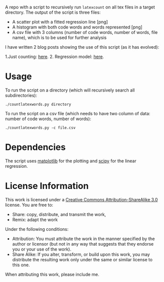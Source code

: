 A repo with a script to recursively run `latexcount` on all tex files in a target directory. The output of the script is three files:

- A scatter plot with a fitted regression line [png]
- A histogram with both code words and words represented [png]
- A csv file with 3 columns (number of code words, number of words, file name), which is to be used for further analysis

I have written 2 blog posts showing the use of this script (as it has evolved):

1.Just counting: [here](http://drvinceknight.blogspot.co.uk/2013/09/counting-words-in-all-my-latex-files.html).
2. Regression model: [here](http://drvinceknight.blogspot.co.uk/2013/10/almost-2-to-1-ratio-of-code-words-to.html).

# Usage

To run the script on a directory (which will recursively search all subdirectories):

    ./countlatexwords.py directory

To run the script on a csv file (which needs to have two column of data: number of code words, number of words):

    ./countlatexwords.py -c file.csv


# Dependencies

The script uses [matplotlib](http://matplotlib.org/) for the plotting and [scipy](http://www.scipy.org/) for the linear regression.

# License Information

This work is licensed under a [Creative Commons Attribution-ShareAlike 3.0](http://creativecommons.org/licenses/by-sa/3.0/us/) license.  You are free to:

* Share: copy, distribute, and transmit the work,
* Remix: adapt the work

Under the following conditions:

* Attribution: You must attribute the work in the manner specified by the author or licensor (but not in any way that suggests that they endorse you or your use of the work).
* Share Alike: If you alter, transform, or build upon this work, you may distribute the resulting work only under the same or similar license to this one.

When attributing this work, please include me.
